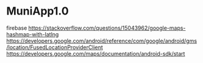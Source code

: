 # MuniApp1.0
firebase
https://stackoverflow.com/questions/15043962/google-maps-hashmap-with-latlng
https://developers.google.com/android/reference/com/google/android/gms/location/FusedLocationProviderClient
https://developers.google.com/maps/documentation/android-sdk/start
